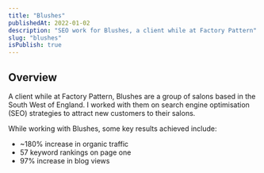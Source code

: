 ```yaml
---
title: "Blushes"
publishedAt: 2022-01-02
description: "SEO work for Blushes, a client while at Factory Pattern"
slug: "blushes"
isPublish: true
---
```


## Overview
A client while at Factory Pattern, Blushes are a group of salons based in the South West of England. I worked with them on search engine optimisation (SEO) strategies to attract new customers to their salons.

While working with Blushes, some key results achieved include:

* ~180% increase in organic traffic
* 57 keyword rankings on page one
* 97% increase in blog views